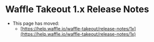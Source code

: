 # Waffle Takeout 1.x Release Notes
* This page has moved:
  * [https://help.waffle.io/waffle-takeout/release-notes/1x](https://help.waffle.io/waffle-takeout/release-notes/1x)
